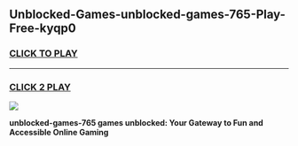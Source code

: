
## Unblocked-Games-unblocked-games-765-Play-Free-kyqp0
<h3>
<a href="https://premium76.site?title=unblocked-games-765&ref=17A">CLICK TO PLAY</a></h3>
<hr>

<h3>
<a href="https://premium76.site?title=unblocked-games-765&ref=17A">CLICK 2 PLAY</a>
  
</h3>

<a href="https://premium76.site?title=unblocked-games-765&ref=17A"><img src="https://clearcache.store/games.png"></a>


**unblocked-games-765 games unblocked: Your Gateway to Fun and Accessible Online Gaming**
